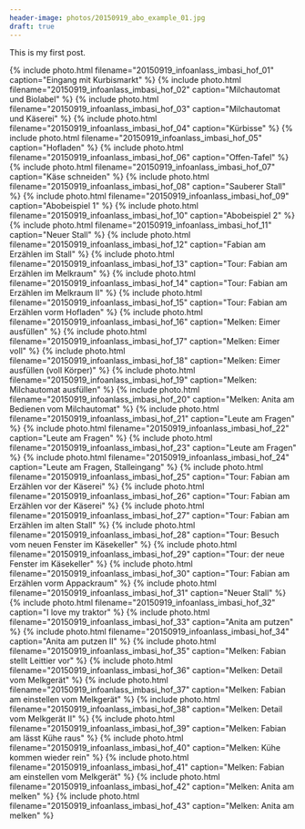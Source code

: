 ```yaml
---
header-image: photos/20150919_abo_example_01.jpg
draft: true
---
```


This is my first post.

{% include photo.html filename="20150919_infoanlass_imbasi_hof_01" caption="Eingang mit Kurbismarkt" %}
{% include photo.html filename="20150919_infoanlass_imbasi_hof_02" caption="Milchautomat und Biolabel" %}
{% include photo.html filename="20150919_infoanlass_imbasi_hof_03" caption="Milchautomat und Käserei" %}
{% include photo.html filename="20150919_infoanlass_imbasi_hof_04" caption="Kürbisse" %}
{% include photo.html filename="20150919_infoanlass_imbasi_hof_05" caption="Hofladen" %}
{% include photo.html filename="20150919_infoanlass_imbasi_hof_06" caption="Offen-Tafel" %}
{% include photo.html filename="20150919_infoanlass_imbasi_hof_07" caption="Käse schneiden" %}
{% include photo.html filename="20150919_infoanlass_imbasi_hof_08" caption="Sauberer Stall" %}
{% include photo.html filename="20150919_infoanlass_imbasi_hof_09" caption="Abobeispiel 1" %}
{% include photo.html filename="20150919_infoanlass_imbasi_hof_10" caption="Abobeispiel 2" %}
{% include photo.html filename="20150919_infoanlass_imbasi_hof_11" caption="Neuer Stall" %}
{% include photo.html filename="20150919_infoanlass_imbasi_hof_12" caption="Fabian am Erzählen im Stall" %}
{% include photo.html filename="20150919_infoanlass_imbasi_hof_13" caption="Tour: Fabian am Erzählen im Melkraum" %}
{% include photo.html filename="20150919_infoanlass_imbasi_hof_14" caption="Tour: Fabian am Erzählen im Melkraum II" %}
{% include photo.html filename="20150919_infoanlass_imbasi_hof_15" caption="Tour: Fabian am Erzählen vorm Hofladen" %}
{% include photo.html filename="20150919_infoanlass_imbasi_hof_16" caption="Melken: Eimer ausfüllen" %}
{% include photo.html filename="20150919_infoanlass_imbasi_hof_17" caption="Melken: Eimer voll" %}
{% include photo.html filename="20150919_infoanlass_imbasi_hof_18" caption="Melken: Eimer ausfüllen (voll Körper)" %}
{% include photo.html filename="20150919_infoanlass_imbasi_hof_19" caption="Melken: Milchautomat ausfüllen" %}
{% include photo.html filename="20150919_infoanlass_imbasi_hof_20" caption="Melken: Anita am Bedienen vom Milchautomat" %}
{% include photo.html filename="20150919_infoanlass_imbasi_hof_21" caption="Leute am Fragen" %}
{% include photo.html filename="20150919_infoanlass_imbasi_hof_22" caption="Leute am Fragen" %}
{% include photo.html filename="20150919_infoanlass_imbasi_hof_23" caption="Leute am Fragen" %}
{% include photo.html filename="20150919_infoanlass_imbasi_hof_24" caption="Leute am Fragen, Stalleingang" %}
{% include photo.html filename="20150919_infoanlass_imbasi_hof_25" caption="Tour: Fabian am Erzählen vor der Käserei" %}
{% include photo.html filename="20150919_infoanlass_imbasi_hof_26" caption="Tour: Fabian am Erzählen vor der Käserei" %}
{% include photo.html filename="20150919_infoanlass_imbasi_hof_27" caption="Tour: Fabian am Erzählen im alten Stall" %}
{% include photo.html filename="20150919_infoanlass_imbasi_hof_28" caption="Tour: Besuch vom neuen Fenster im Käsekeller" %}
{% include photo.html filename="20150919_infoanlass_imbasi_hof_29" caption="Tour: der neue Fenster im Käsekeller" %}
{% include photo.html filename="20150919_infoanlass_imbasi_hof_30" caption="Tour: Fabian am Erzählen vorm Appackraum" %}
{% include photo.html filename="20150919_infoanlass_imbasi_hof_31" caption="Neuer Stall" %}
{% include photo.html filename="20150919_infoanlass_imbasi_hof_32" caption="I love my traktor" %}
{% include photo.html filename="20150919_infoanlass_imbasi_hof_33" caption="Anita am putzen" %}
{% include photo.html filename="20150919_infoanlass_imbasi_hof_34" caption="Anita am putzen II" %}
{% include photo.html filename="20150919_infoanlass_imbasi_hof_35" caption="Melken: Fabian stellt Leittier vor" %}
{% include photo.html filename="20150919_infoanlass_imbasi_hof_36" caption="Melken: Detail vom Melkgerät" %}
{% include photo.html filename="20150919_infoanlass_imbasi_hof_37" caption="Melken: Fabian am einstellen vom Melkgerät" %}
{% include photo.html filename="20150919_infoanlass_imbasi_hof_38" caption="Melken: Detail vom Melkgerät II" %}
{% include photo.html filename="20150919_infoanlass_imbasi_hof_39" caption="Melken: Fabian am lässt Kühe raus" %}
{% include photo.html filename="20150919_infoanlass_imbasi_hof_40" caption="Melken: Kühe kommen wieder rein" %}
{% include photo.html filename="20150919_infoanlass_imbasi_hof_41" caption="Melken: Fabian am einstellen vom Melkgerät" %}
{% include photo.html filename="20150919_infoanlass_imbasi_hof_42" caption="Melken: Anita am melken" %}
{% include photo.html filename="20150919_infoanlass_imbasi_hof_43" caption="Melken: Anita am melken" %}
